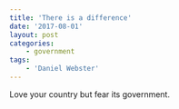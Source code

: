 ```yaml
---
title: 'There is a difference'
date: '2017-08-01'
layout: post
categories:
    - government
tags:
    - 'Daniel Webster'
---
```


Love your country but fear its government.
